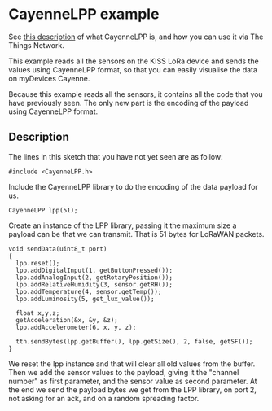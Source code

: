 # CayenneLPP example

See [this description](https://www.thethingsnetwork.org/docs/applications/Cayenne/) of what CayenneLPP is, and how you can use it via The Things Network.

This example reads all the sensors on the KISS LoRa device and sends the values using CayenneLPP format, so that you can easily visualise the data on myDevices Cayenne.

Because this example reads all the sensors, it contains all the code that you have previously seen. The only new part is the encoding of the payload using CayenneLPP format.

## Description

The lines in this sketch that you have not yet seen are as follow:

`#include <CayenneLPP.h>`

Include the CayenneLPP library to do the encoding of the data payload for us.

`CayenneLPP lpp(51);`

Create an instance of the LPP library, passing it the maximum size a payload can be that we can transmit. That is 51 bytes for LoRaWAN packets.

```
void sendData(uint8_t port)
{
  lpp.reset();
  lpp.addDigitalInput(1, getButtonPressed());
  lpp.addAnalogInput(2, getRotaryPosition());
  lpp.addRelativeHumidity(3, sensor.getRH());
  lpp.addTemperature(4, sensor.getTemp());
  lpp.addLuminosity(5, get_lux_value());
  
  float x,y,z;
  getAcceleration(&x, &y, &z);
  lpp.addAccelerometer(6, x, y, z);
  
  ttn.sendBytes(lpp.getBuffer(), lpp.getSize(), 2, false, getSF());
}
```

We reset the lpp instance and that will clear all old values from the buffer. Then we add the sensor values to the payload, giving it the "channel number" as first parameter, and the sensor value as second parameter. At the end we send the payload bytes we get from the LPP library, on port 2, not asking for an ack, and on a random spreading factor.

